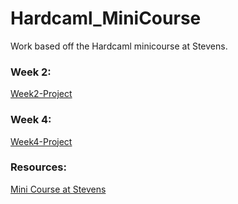 # Hardcaml_MiniCourse
Work based off the Hardcaml minicourse at Stevens. 

### Week 2:
[Week2-Project](Week2-Project/README.md)
### Week 4: 
[Week4-Project](Week4/README.md)

### Resources: 

[Mini Course at Stevens](https://github.com/Hardcaml-Mini-Course-at-Stevens)

